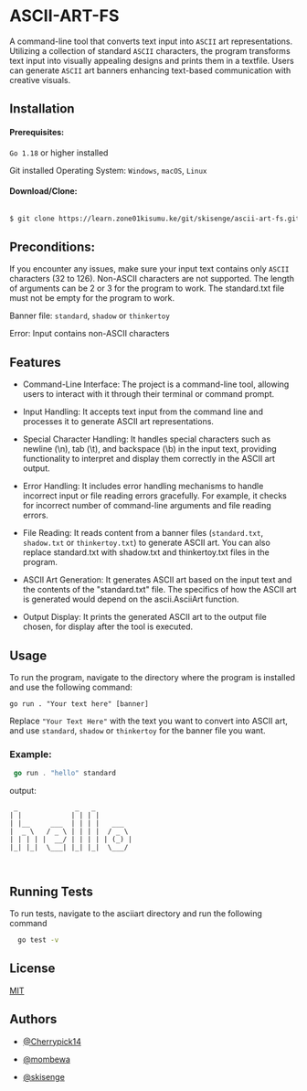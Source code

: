 
# ASCII-ART-FS

A command-line tool that converts text input into `ASCII` art representations. Utilizing a collection of standard  `ASCII` characters, the program transforms text input into visually appealing designs and prints them in a textfile. Users can generate `ASCII` art banners enhancing text-based communication with creative visuals.


## Installation

#### Prerequisites:

`Go 1.18` or higher installed

Git installed
Operating System: `Windows`, `macOS`, `Linux`

#### Download/Clone:
```bash

$ git clone https://learn.zone01kisumu.ke/git/skisenge/ascii-art-fs.git

```

## Preconditions:

If you encounter any issues, make sure your input text contains only `ASCII` characters (32 to 126). Non-ASCII characters are not supported. The length of arguments can be 2 or 3 for the program to work. The standard.txt file must not be empty for the program to work.

Banner file: `standard`, `shadow` or `thinkertoy`

Error: Input contains non-ASCII characters



## Features

- Command-Line Interface: The project is a command-line tool, allowing users to interact with it through their terminal or command prompt.

- Input Handling: It accepts text input from the command line and processes it to generate ASCII art representations.

- Special Character Handling: It handles special characters such as newline (\n), tab (\t), and backspace (\b) in the input text, providing functionality to interpret and display them correctly in the ASCII art output.

- Error Handling: It includes error handling mechanisms to handle incorrect input or file reading errors gracefully. For example, it checks for incorrect number of command-line arguments and file reading errors.

- File Reading: It reads content from a banner files  (`standard.txt`, `shadow.txt` or `thinkertoy.txt`) to generate ASCII art. You can also replace standard.txt with shadow.txt and thinkertoy.txt files in the program.

- ASCII Art Generation: It generates ASCII art based on the input text and the contents of the "standard.txt" file. The specifics of how the ASCII art is generated would depend on the ascii.AsciiArt function.

- Output Display: It prints the generated ASCII art to the output file chosen, for display after the tool is executed.


##  Usage

To run the program, navigate to the directory where the program is installed and use the following command:

```
go run . "Your text here" [banner]
```


Replace `"Your Text Here"` with the text you want to convert into ASCII art, and use `standard`, `shadow` or `thinkertoy` for the banner file you want.

### Example:

```go 
 go run . "hello" standard 
```
output:
```
 _              _   _          
| |            | | | |         
| |__     ___  | | | |   ___   
|  _ \   / _ \ | | | |  / _ \  
| | | | |  __/ | | | | | (_) | 
|_| |_|  \___| |_| |_|  \___/  
                               
                                                                                                                               
```

## Running Tests

To run tests, navigate to the asciiart directory and  run the following command

```bash
  go test -v
```

## License

[MIT](https://choosealicense.com/licenses/mit/)


## Authors

- [@Cherrypick14](https://github.com/Cherrypick14)

- [@mombewa](https://learn.zone01kisumu.ke/git/mombewa)

- [@skisenge](https://learn.zone01kisumu.ke/git/skisenge)